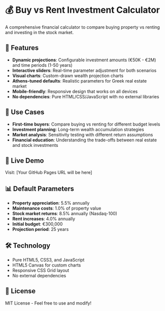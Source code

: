 # 💰 Buy vs Rent Investment Calculator

A comprehensive financial calculator to compare buying property vs renting and investing in the stock market.

## 🌟 Features

- **Dynamic projections**: Configurable investment amounts (€50K - €2M) and time periods (1-50 years)
- **Interactive sliders**: Real-time parameter adjustment for both scenarios
- **Visual charts**: Custom-drawn wealth projection charts
- **Athens-tuned defaults**: Realistic parameters for Greek real estate market
- **Mobile-friendly**: Responsive design that works on all devices
- **No dependencies**: Pure HTML/CSS/JavaScript with no external libraries

## 🎯 Use Cases

- **First-time buyers**: Compare buying vs renting for different budget levels
- **Investment planning**: Long-term wealth accumulation strategies
- **Market analysis**: Sensitivity testing with different return assumptions
- **Financial education**: Understanding the trade-offs between real estate and stock investments

## 🚀 Live Demo

Visit: [Your GitHub Pages URL will be here]

## 📊 Default Parameters

- **Property appreciation**: 5.5% annually
- **Maintenance costs**: 1.0% of property value
- **Stock market returns**: 8.5% annually (Nasdaq-100)
- **Rent increases**: 4.0% annually
- **Initial budget**: €300,000
- **Projection period**: 25 years

## 🛠️ Technology

- Pure HTML5, CSS3, and JavaScript
- HTML5 Canvas for custom charts
- Responsive CSS Grid layout
- No external dependencies

## 📝 License

MIT License - Feel free to use and modify!